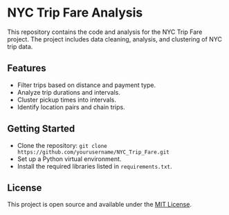 # NYC Trip Fare Analysis

This repository contains the code and analysis for the NYC Trip Fare project. The project includes data cleaning, analysis, and clustering of NYC trip data.

## Features
- Filter trips based on distance and payment type.
- Analyze trip durations and intervals.
- Cluster pickup times into intervals.
- Identify location pairs and chain trips.

## Getting Started
- Clone the repository: `git clone https://github.com/yourusername/NYC_Trip_Fare.git`
- Set up a Python virtual environment.
- Install the required libraries listed in `requirements.txt`.

## License
This project is open source and available under the [MIT License](LICENSE).
